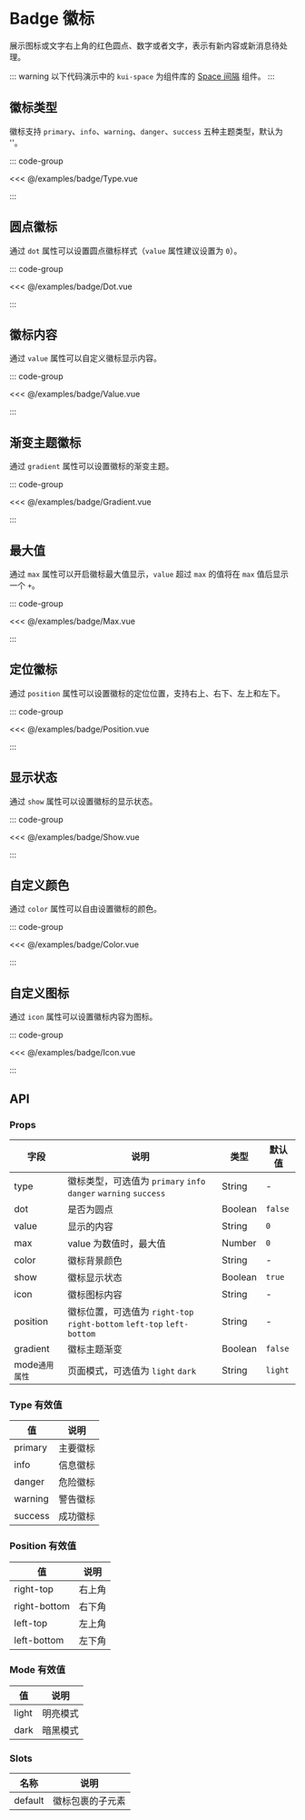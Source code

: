 # Badge 徽标

展示图标或文字右上角的红色圆点、数字或者文字，表示有新内容或新消息待处理。

<!--@include: ./tips/introduce.md-->

<TipsIntroduce />

::: warning
以下代码演示中的 `kui-space` 为组件库的 <a href="/component/space">Space 间隔</a> 组件。
:::

## 徽标类型

徽标支持 `primary`、`info`、`warning`、`danger`、`success` 五种主题类型，默认为 ''。

<!-- <show-code com-type="badge" com-show-type="type" /> -->
::: code-group

<<< @/examples/badge/Type.vue

:::

## 圆点徽标

通过 `dot` 属性可以设置圆点徽标样式（`value` 属性建议设置为 `0`）。

<!-- <show-code com-type="badge" com-show-type="dot" /> -->
::: code-group

<<< @/examples/badge/Dot.vue

:::

## 徽标内容

通过 `value` 属性可以自定义徽标显示内容。

<!-- <show-code com-type="badge" com-show-type="value" /> -->
::: code-group

<<< @/examples/badge/Value.vue

:::

## 渐变主题徽标

通过 `gradient` 属性可以设置徽标的渐变主题。

<!-- <show-code com-type="badge" com-show-type="gradient" /> -->
::: code-group

<<< @/examples/badge/Gradient.vue

:::

## 最大值

通过 `max` 属性可以开启徽标最大值显示，`value` 超过 `max` 的值将在 `max` 值后显示一个 `+`。

<!-- <show-code com-type="badge" com-show-type="max" /> -->
::: code-group

<<< @/examples/badge/Max.vue

:::

## 定位徽标

通过 `position` 属性可以设置徽标的定位位置，支持右上、右下、左上和左下。

<!-- <show-code com-type="badge" com-show-type="position" /> -->
::: code-group

<<< @/examples/badge/Position.vue

:::

## 显示状态

通过 `show` 属性可以设置徽标的显示状态。

<!-- <show-code com-type="badge" com-show-type="show" /> -->
::: code-group

<<< @/examples/badge/Show.vue

:::

## 自定义颜色

通过 `color` 属性可以自由设置徽标的颜色。

<!-- <show-code com-type="badge" com-show-type="color" /> -->
::: code-group

<<< @/examples/badge/Color.vue

:::

## 自定义图标

通过 `icon` 属性可以设置徽标内容为图标。

<!-- <show-code com-type="badge" com-show-type="icon" /> -->
::: code-group

<<< @/examples/badge/Icon.vue

:::

## API

### Props  

| 字段    | 说明                                       | 类型    | 默认值    |
|---------|--------------------------------------------|---------|-----------|
| type   | 徽标类型，可选值为 `primary` `info` `danger` `warning` `success`    | String  | -         |
| dot     | 是否为圆点                                 | Boolean | `false`   |
| value   | 显示的内容                                 | String  | `0`         |
| max     | value 为数值时，最大值                     | Number  | `0`   |
| color   | 徽标背景颜色                               | String  | - |
| show   | 徽标显示状态                               | Boolean  | `true` |
| icon   | 徽标图标内容                               | String  | - |
| position   | 徽标位置，可选值为 `right-top` `right-bottom` `left-top` `left-bottom`    | String  | - |
| gradient   | 徽标主题渐变                               | Boolean  | `false` |
| mode`通用属性`      | 页面模式，可选值为 `light` `dark`                   | String  | `light`         |

### Type 有效值
| 值 | 说明 |
|----|------|
| primary | 主要徽标 |
| info | 信息徽标 |
| danger | 危险徽标 |
| warning | 警告徽标 |
| success | 成功徽标 |

### Position 有效值
| 值 | 说明 |
|----|------|
| right-top | 右上角 |
| right-bottom | 右下角 |
| left-top | 左上角 |
| left-bottom | 左下角 |

### Mode 有效值
| 值 | 说明 |
|----|------|
| light | 明亮模式 |
| dark | 暗黑模式 |

### Slots

| 名称    | 说明         |
|---------|--------------|
| default | 	徽标包裹的子元素 |
